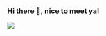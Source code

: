 ### Hi there 👋, nice to meet ya!
![]([https://media.giphy.com/media/qgQUggAC3Pfv687qPC/giphy.gif](https://media0.giphy.com/media/v1.Y2lkPTc5MGI3NjExZjlpdHFlMGEyd3lwczQ1NHhqaHF5bTZ6NHZ6a3V5dGQ0YnB1aG9zbyZlcD12MV9pbnRlcm5hbF9naWZfYnlfaWQmY3Q9Zw/KHh7jLrG6gIXBTnxsp/giphy.gif))
<!--
**kaavyanannapaneni/kaavyanannapaneni** is a ✨ _special_ ✨ repository because its `README.md` (this file) appears on your GitHub profile.

Here are some ideas to get you started:

- 🔭 I’m currently working on ...
- 🌱 I’m currently learning ...
- 👯 I’m looking to collaborate on ...
- 🤔 I’m looking for help with ...
- 💬 Ask me about ...
- 📫 How to reach me: ...
- 😄 Pronouns: ...
- ⚡ Fun fact: ...
-->
